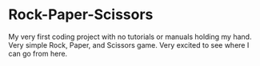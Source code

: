 # Rock-Paper-Scissors
My very first coding project with no tutorials or manuals holding my hand. Very simple Rock, Paper, and Scissors game. Very excited to see where I can go from here.
